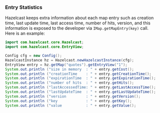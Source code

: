 
### Entry Statistics

Hazelcast keeps extra information about each map entry such as creation time, last update time, last access time, number of hits, version, and this information is exposed to the developer via `IMap.getMapEntry(key)` call. Here is an example:

```java
import com.hazelcast.core.Hazelcast;
import com.hazelcast.core.EntryView;

Config cfg = new Config();
HazelcastInstance hz = Hazelcast.newHazelcastInstance(cfg);
EntryView entry = hz.getMap("quotes").getEntryView("1");
System.out.println ("size in memory  : " + entry.getCost();
System.out.println ("creationTime    : " + entry.getCreationTime();
System.out.println ("expirationTime  : " + entry.getExpirationTime();
System.out.println ("number of hits  : " + entry.getHits();
System.out.println ("lastAccessedTime: " + entry.getLastAccessTime();
System.out.println ("lastUpdateTime  : " + entry.getLastUpdateTime();
System.out.println ("version         : " + entry.getVersion();
System.out.println ("key             : " + entry.getKey();
System.out.println ("value           : " + entry.getValue();
```